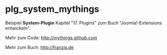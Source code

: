 plg_system_mythings
===================

Beispiel **System-Plugin** Kapitel "17. Plugins" zum Buch "Joomla!-Extensions entwickeln".

Mehr zum Code: http://mythings.github.com

Mehr zum Buch: http://franzis.de
